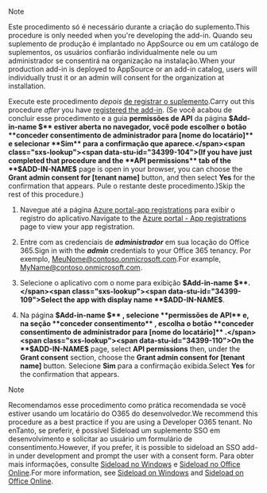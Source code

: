 
> [!NOTE]
> <span data-ttu-id="34399-101">Este procedimento só é necessário durante a criação do suplemento.</span><span class="sxs-lookup"><span data-stu-id="34399-101">This procedure is only needed when you're developing the add-in.</span></span> <span data-ttu-id="34399-102">Quando seu suplemento de produção é implantado no AppSource ou em um catálogo de suplementos, os usuários confiarão individualmente nele ou um administrador se consentirá na organização na instalação.</span><span class="sxs-lookup"><span data-stu-id="34399-102">When your production add-in is deployed to AppSource or an add-in catalog, users will individually trust it or an admin will consent for the organization at installation.</span></span>

<span data-ttu-id="34399-103">Execute este procedimento *depois* [de registrar o suplemento](../develop/register-sso-add-in-aad-v2.md).</span><span class="sxs-lookup"><span data-stu-id="34399-103">Carry out this procedure *after* you have [registered the add-in](../develop/register-sso-add-in-aad-v2.md).</span></span> <span data-ttu-id="34399-104">(Se você acabou de concluir esse procedimento e a guia **permissões de API** da página **$Add-in-name $** estiver aberta no navegador, você pode escolher o botão **conceder consentimento de administrador para [nome do locatário]** e selecionar **Sim** para a confirmação que aparece.</span><span class="sxs-lookup"><span data-stu-id="34399-104">(If you have just completed that procedure and the **API permissions** tab of the **$ADD-IN-NAME$** page is open in your browser, you can choose the **Grant admin consent for [tenant name]** button, and then select **Yes** for the confirmation that appears.</span></span> <span data-ttu-id="34399-105">Pule o restante deste procedimento.)</span><span class="sxs-lookup"><span data-stu-id="34399-105">Skip the rest of this procedure.)</span></span>

1. <span data-ttu-id="34399-106">Navegue até a página [Azure portal-app registrations](https://go.microsoft.com/fwlink/?linkid=2083908) para exibir o registro do aplicativo.</span><span class="sxs-lookup"><span data-stu-id="34399-106">Navigate to the [Azure portal - App registrations](https://go.microsoft.com/fwlink/?linkid=2083908) page to view your app registration.</span></span>

1. <span data-ttu-id="34399-107">Entre com as credenciais de ***administrador*** em sua locação do Office 365.</span><span class="sxs-lookup"><span data-stu-id="34399-107">Sign in with the ***admin*** credentials to your Office 365 tenancy.</span></span> <span data-ttu-id="34399-108">Por exemplo, MeuNome@contoso.onmicrosoft.com.</span><span class="sxs-lookup"><span data-stu-id="34399-108">For example, MyName@contoso.onmicrosoft.com.</span></span>

1. <span data-ttu-id="34399-109">Selecione o aplicativo com o nome para exibição **$Add-in-name $**.</span><span class="sxs-lookup"><span data-stu-id="34399-109">Select the app with display name **$ADD-IN-NAME$**.</span></span>

1. <span data-ttu-id="34399-110">Na página **$Add-in-name $** , selecione **permissões de API** e, na seção **conceder consentimento** , escolha o botão **conceder consentimento de administrador para [nome do locatário]** .</span><span class="sxs-lookup"><span data-stu-id="34399-110">On the **$ADD-IN-NAME$** page, select **API permissions** then, under the **Grant consent** section, choose the **Grant admin consent for [tenant name]** button.</span></span> <span data-ttu-id="34399-111">Selecione **Sim** para a confirmação exibida.</span><span class="sxs-lookup"><span data-stu-id="34399-111">Select **Yes** for the confirmation that appears.</span></span>

> [!NOTE]
> <span data-ttu-id="34399-112">Recomendamos esse procedimento como prática recomendada se você estiver usando um locatário do O365 do desenvolvedor.</span><span class="sxs-lookup"><span data-stu-id="34399-112">We recommend this procedure as a best practice if you are using a Developer O365 tenant.</span></span> <span data-ttu-id="34399-113">No enTanto, se preferir, é possível Sideload um suplemento SSO em desenvolvimento e solicitar ao usuário um formulário de consentimento.</span><span class="sxs-lookup"><span data-stu-id="34399-113">However, if you prefer, it is possible to sideload an SSO add-in under development and prompt the user with a consent form.</span></span> <span data-ttu-id="34399-114">Para obter mais informações, consulte [Sideload no Windows](/office/dev/add-ins/testing/create-a-network-shared-folder-catalog-for-task-pane-and-content-add-ins) e [Sideload no Office Online](/office/dev/add-ins/testing/sideload-office-add-ins-for-testing).</span><span class="sxs-lookup"><span data-stu-id="34399-114">For more information, see [Sideload on Windows](/office/dev/add-ins/testing/create-a-network-shared-folder-catalog-for-task-pane-and-content-add-ins) and [Sideload on Office Online](/office/dev/add-ins/testing/sideload-office-add-ins-for-testing).</span></span>

